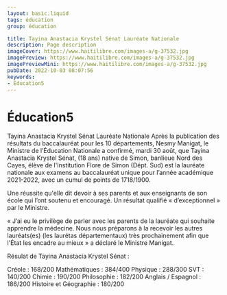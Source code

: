 ```yaml
---
layout: basic.liquid
tags: éducation
group: éducation

title: Tayina Anastacia Krystel Sénat Lauréate Nationale
description: Page description
imageCover: https://www.haitilibre.com/images-a/g-37532.jpg
imagePreview: https://www.haitilibre.com/images-a/g-37532.jpg
imagePreviewMini: https://www.haitilibre.com/images-a/g-37532.jpg
pubDate: 2022-10-03 08:07:56
keywords:
- Éducation5
---
```


# Éducation5

Tayina Anastacia Krystel Sénat Lauréate Nationale
Après la publication des résultats du baccalauréat pour les 10 départements, Nesmy Manigat, le Ministre de l’Éducation Nationale a confirmé, mardi 30 août, que Tayina Anastacia Krystel Sénat, (18 ans) native de Simon, banlieue Nord des Cayes, élève de l'Institution Flore de Simon (Dépt. Sud) est la lauréate nationale aux examens au baccalauréat unique pour l’année académique 2021-2022, avec un cumul de points de 1718/1900.

Une réussite qu'elle dit devoir à ses parents et aux enseignants de son école qui l’ont soutenu et encouragé. Un résultat qualifié « d’exceptionnel » par le Ministre.

« J’ai eu le privilège de parler avec les parents de la lauréate qui souhaite apprendre la médecine. Nous nous préparons à la recevoir les autres lauréats(es) (les laurétas départementaux) très prochainement afin que l'État les encadre au mieux » a déclaré le Ministre Manigat.

Résulat de Tayina Anastacia Krystel Sénat :

Créole : 168/200
Mathématiques : 384/400
Physique : 288/300
SVT : 140/200
Chimie : 190/200
Philosophie : 182/200
Anglais / Espagnol : 186/200
Histoire et Géographie : 180/200